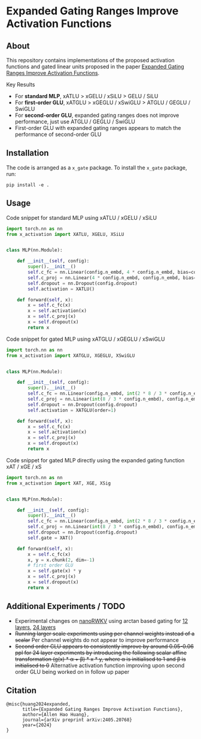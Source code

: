 # Expanded Gating Ranges Improve Activation Functions

## About

This repository contains implementations of the proposed activation functions and gated linear units proposed in the
paper [Expanded Gating Ranges Improve Activation Functions](https://arxiv.org/abs/2405.20768).

Key Results

- For **standard MLP**, xATLU > xGELU / xSiLU > GELU / SiLU
- For **first-order GLU**, xATGLU > xGEGLU / xSwiGLU > ATGLU / GEGLU / SwiGLU
- For **second-order GLU**, expanded gating ranges does not improve performance, just use ATGLU / GEGLU / SwiGLU
- First-order GLU with expanded gating ranges appears to match the performance of second-order GLU

## Installation

The code is arranged as a `x_gate` package. To install the `x_gate` package, run:

```
pip install -e .
```

## Usage

Code snippet for standard MLP using xATLU / xGELU / xSiLU

```python
import torch.nn as nn
from x_activation import XATLU, XGELU, XSiLU


class MLP(nn.Module):

    def __init__(self, config):
        super().__init__()
        self.c_fc = nn.Linear(config.n_embd, 4 * config.n_embd, bias=config.bias)
        self.c_proj = nn.Linear(4 * config.n_embd, config.n_embd, bias=config.bias)
        self.dropout = nn.Dropout(config.dropout)
        self.activation = XATLU()

    def forward(self, x):
        x = self.c_fc(x)
        x = self.activation(x)
        x = self.c_proj(x)
        x = self.dropout(x)
        return x
```

Code snippet for gated MLP using xATGLU / xGEGLU / xSwiGLU

```python
import torch.nn as nn
from x_activation import XATGLU, XGEGLU, XSwiGLU


class MLP(nn.Module):

    def __init__(self, config):
        super().__init__()
        self.c_fc = nn.Linear(config.n_embd, int(2 * 8 / 3 * config.n_embd), bias=config.bias)
        self.c_proj = nn.Linear(int(8 / 3 * config.n_embd), config.n_embd, bias=config.bias)
        self.dropout = nn.Dropout(config.dropout)
        self.activation = XATGLU(order=1)

    def forward(self, x):
        x = self.c_fc(x)
        x = self.activation(x)
        x = self.c_proj(x)
        x = self.dropout(x)
        return x
```

Code snippet for gated MLP directly using the expanded gating function xAT / xGE / xS

```python
import torch.nn as nn
from x_activation import XAT, XGE, XSig


class MLP(nn.Module):

    def __init__(self, config):
        super().__init__()
        self.c_fc = nn.Linear(config.n_embd, int(2 * 8 / 3 * config.n_embd), bias=config.bias)
        self.c_proj = nn.Linear(int(8 / 3 * config.n_embd), config.n_embd, bias=config.bias)
        self.dropout = nn.Dropout(config.dropout)
        self.gate = XAT()

    def forward(self, x):
        x = self.c_fc(x)
        x, y = x.chunk(2, dim=-1)
        # first order GLU
        x = self.gate(x) * y
        x = self.c_proj(x)
        x = self.dropout(x)
        return x
```

## Additional Experiments / TODO

- Experimental changes on [nanoRWKV](https://github.com/BlinkDL/nanoRWKV) using arctan based gating
  for [12 layers](https://api.wandb.ai/links/saesara/w8cny2aj), [24 layers](https://api.wandb.ai/links/saesara/f7s881y2)
- ~~Running larger scale experiments using per channel weights instead of a scalar~~ Per channel weights do not appear
  to improve performance
- ~~Second order GLU appears to consistently improve by around 0.05-0.06 ppl for 24 layer experiments by introducing the
  following scalar affine transformation (g(x) * α + β) * x * y, where α is initialised to 1 and β is initialised to 0~~
  Alternative activation function improving upon second order GLU being worked on in follow up paper

## Citation

```
@misc{huang2024expanded,
      title={Expanded Gating Ranges Improve Activation Functions}, 
      author={Allen Hao Huang},
      journal={arXiv preprint arXiv:2405.20768}
      year={2024}
}
```
